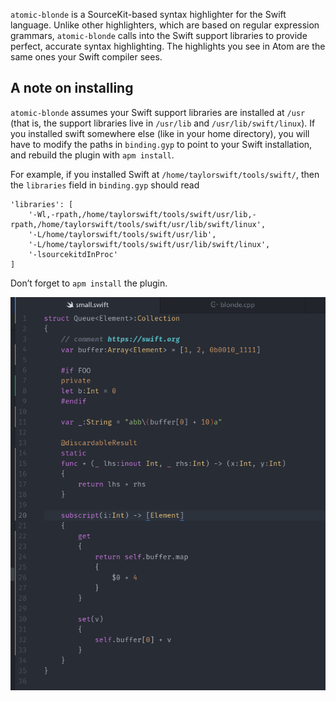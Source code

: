 `atomic-blonde` is a SourceKit-based syntax highlighter for the Swift language. Unlike other highlighters, which are based on regular expression grammars, `atomic-blonde` calls into the Swift support libraries to provide perfect, accurate syntax highlighting. The highlights you see in Atom are the same ones your Swift compiler sees.

## A note on installing 

`atomic-blonde` assumes your Swift support libraries are installed at `/usr` (that is, the support libraries live in `/usr/lib` and `/usr/lib/swift/linux`). If you installed swift somewhere else (like in your home directory), you will have to modify the paths in `binding.gyp` to point to your Swift installation, and rebuild the plugin with `apm install`.

For example, if you installed Swift at `/home/taylorswift/tools/swift/`, then the `libraries` field in `binding.gyp` should read 

```
'libraries': [
    '-Wl,-rpath,/home/taylorswift/tools/swift/usr/lib,-rpath,/home/taylorswift/tools/swift/usr/lib/swift/linux', 
    '-L/home/taylorswift/tools/swift/usr/lib', 
    '-L/home/taylorswift/tools/swift/usr/lib/swift/linux', 
    '-lsourcekitdInProc'
]
```

Don’t forget to `apm install` the plugin.

![](doc/png/screenshot1.png)
